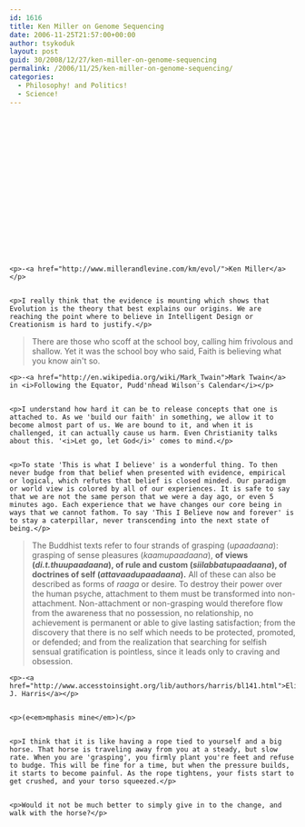 ```yaml
---
id: 1616
title: Ken Miller on Genome Sequencing
date: 2006-11-25T21:57:00+00:00
author: tsykoduk
layout: post
guid: 30/2008/12/27/ken-miller-on-genome-sequencing
permalink: /2006/11/25/ken-miller-on-genome-sequencing/
categories:
  - Philosophy! and Politics!
  - Science!
---
```

<object height="250" width="350"><param name="movie" value="http://www.youtube.com/v/Gs1zeWWIm5M"><param name="wmode" value="transparent"><embed src="http://www.youtube.com/v/Gs1zeWWIm5M" type="application/x-shockwave-flash" wmode="transparent" width="350" height="250"></embed></object>

	<p>-<a href="http://www.millerandlevine.com/km/evol/">Ken Miller</a></p>


	<p>I really think that the evidence is mounting which shows that Evolution is the theory that best explains our origins. We are reaching the point where to believe in Intelligent Design or Creationism is hard to justify.</p>


<blockquote>
	<p>There are those who scoff at the school boy, calling him frivolous and shallow. Yet it was the
	school boy who said, Faith is believing what you know ain't so.</p>

</blockquote>




	<p>-<a href="http://en.wikipedia.org/wiki/Mark_Twain">Mark Twain</a> in <i>Following the Equator, Pudd'nhead Wilson's Calendar</i></p>


	<p>I understand how hard it can be to release concepts that one is attached to. As we 'build our faith' in something, we allow it to become almost part of us. We are bound to it, and when it is challenged, it can actually cause us harm. Even Christianity talks about this. '<i>Let go, let God</i>' comes to mind.</p>


	<p>To state 'This is what I believe' is a wonderful thing. To then never budge from that belief when presented with evidence, empirical or logical, which refutes that belief is closed minded. Our paradigm or world view is colored by all of our experiences. It is safe to say that we are not the same person that we were a day ago, or even 5 minutes ago. Each experience that we have changes our core being in ways that we cannot fathom. To say 'This I Believe now and forever' is to stay a caterpillar, never transcending into the next state of being.</p>


<blockquote> The Buddhist texts refer to four strands of grasping (<em>upaadaana</em>): grasping of sense pleasures (<em>kaamupaadaana</em>), <strong>of views (<em>di.t.thuupaadaana</em>), of rule and custom (<em>siilabbatupaadaana</em>), of doctrines of self (<em>attavaadupaadaana</em>).</strong> All of these can also be described as forms of <em>raaga</em> or desire. To destroy their power over the human psyche, attachment to them must be transformed into non-attachment. Non-attachment or non-grasping would therefore flow from the awareness that no possession, no relationship, no achievement is permanent or able to give lasting satisfaction; from the discovery that there is no self which needs to be protected, promoted, or defended; and from the realization that searching for selfish sensual gratification is pointless, since it leads only to craving and obsession.</blockquote>

	<p>-<a href="http://www.accesstoinsight.org/lib/authors/harris/bl141.html">Elizabeth J. Harris</a></p>


	<p>(e<em>mphasis mine</em>)</p>


	<p>I think that it is like having a rope tied to yourself and a big horse. That horse is traveling away from you at a steady, but slow rate. When you are 'grasping', you firmly plant you're feet and refuse to budge. This will be fine for a time, but when the pressure builds, it starts to become painful. As the rope tightens, your fists start to get crushed, and your torso squeezed.</p>


	<p>Would it not be much better to simply give in to the change, and walk with the horse?</p>